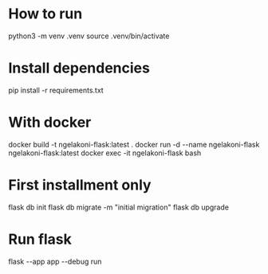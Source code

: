 # How to run
python3 -m venv .venv
source .venv/bin/activate

# Install dependencies
pip install -r requirements.txt

# With docker
docker build -t ngelakoni-flask:latest .
docker run -d --name ngelakoni-flask ngelakoni-flask:latest
docker exec -it ngelakoni-flask bash

# First installment only
flask db init
flask db migrate -m "initial migration"
flask db upgrade

# Run flask
flask --app app --debug run